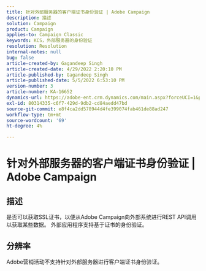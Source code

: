 ```yaml
---
title: 针对外部服务器的客户端证书身份验证 | Adobe Campaign
description: 描述
solution: Campaign
product: Campaign
applies-to: Campaign Classic
keywords: KCS，外部服务器的身份验证
resolution: Resolution
internal-notes: null
bug: false
article-created-by: Gagandeep Singh
article-created-date: 4/29/2022 2:20:10 PM
article-published-by: Gagandeep Singh
article-published-date: 5/5/2022 6:53:10 PM
version-number: 3
article-number: KA-16652
dynamics-url: https://adobe-ent.crm.dynamics.com/main.aspx?forceUCI=1&pagetype=entityrecord&etn=knowledgearticle&id=5b70dc75-c7c7-ec11-a7b6-0022480a1de4
exl-id: 80314335-c6f7-429d-9db2-cd84aedd47bd
source-git-commit: e8f4ca2dd578944d4fe399074fab461de88ad247
workflow-type: tm+mt
source-wordcount: '69'
ht-degree: 4%

---
```


# 针对外部服务器的客户端证书身份验证 | Adobe Campaign

## 描述


是否可以获取SSL证书，以便从Adobe Campaign向外部系统进行REST API调用以获取某些数据。 外部应用程序支持基于证书的身份验证。


## 分辨率


Adobe营销活动不支持针对外部服务器进行客户端证书身份验证。
